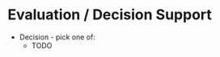Evaluation / Decision Support
=============================
<!-- Include a decision tree or similar -->
* Decision - pick one of:
  * TODO
